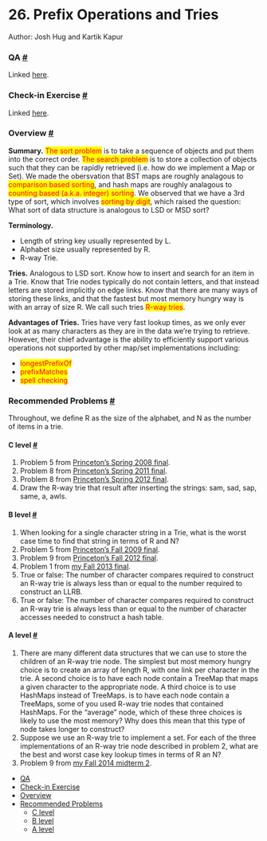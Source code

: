 # 26. Prefix Operations and Tries

Author: Josh Hug and Kartik Kapur

### QA [#](broken-reference) <a href="#qa" id="qa"></a>

Linked [here](https://youtu.be/43Dy4thsUT4).

### Check-in Exercise [#](broken-reference) <a href="#check-in-exercise" id="check-in-exercise"></a>

Linked [here](https://forms.gle/NmWXYJRxStUrq8Tv5).

### Overview [#](broken-reference) <a href="#overview" id="overview"></a>

**Summary.** <mark style="color:red;">The sort problem</mark> is to take a sequence of objects and put them into the correct order. <mark style="color:red;">The search problem</mark> is to store a collection of objects such that they can be rapidly retrieved (i.e. how do we implement a Map or Set). We made the obersvation that BST maps are roughly analagous to <mark style="color:red;">comparison based sorting</mark>, and hash maps are roughly analagous to <mark style="color:red;">counting based (a.k.a. integer) sorting</mark>. We observed that we have a 3rd type of sort, which involves <mark style="color:red;">sorting by digit</mark>, which raised the question: What sort of data structure is analogous to LSD or MSD sort?

**Terminology.**

* Length of string key usually represented by L.
* Alphabet size usually represented by R.
* R-way Trie.

**Tries.** Analogous to LSD sort. Know how to insert and search for an item in a Trie. Know that Trie nodes typically do not contain letters, and that instead letters are stored implicitly on edge links. Know that there are many ways of storing these links, and that the fastest but most memory hungry way is with an array of size R. We call such tries <mark style="color:red;">R-way tries</mark>.

**Advantages of Tries.** Tries have very fast lookup times, as we only ever look at as many characters as they are in the data we’re trying to retrieve. However, their chief advantage is the ability to efficiently support various operations not supported by other map/set implementations including:

* <mark style="color:red;">longestPrefixOf</mark>
* <mark style="color:red;">prefixMatches</mark>
* <mark style="color:red;">spell checking</mark>

### Recommended Problems [#](broken-reference) <a href="#recommended-problems" id="recommended-problems"></a>

Throughout, we define R as the size of the alphabet, and N as the number of items in a trie.

#### C level [#](broken-reference) <a href="#c-level" id="c-level"></a>

1. Problem 5 from [Princeton’s Spring 2008 final](http://www.cs.princeton.edu/courses/archive/spring15/cos226/exams/fin-s08.pdf).
2. Problem 8 from [Princeton’s Spring 2011 final](http://www.cs.princeton.edu/courses/archive/spring15/cos226/exams/fin-f11.pdf).
3. Problem 8 from [Princeton’s Spring 2012 final](http://www.cs.princeton.edu/courses/archive/spring15/cos226/exams/fin-f12.pdf).
4. Draw the R-way trie that result after inserting the strings: sam, sad, sap, same, a, awls.

#### B level [#](broken-reference) <a href="#b-level" id="b-level"></a>

1. When looking for a single character string in a Trie, what is the worst case time to find that string in terms of R and N?
2. Problem 5 from [Princeton’s Fall 2009 final](http://www.cs.princeton.edu/courses/archive/spring15/cos226/exams/fin-f09.pdf).
3. Problem 9 from [Princeton’s Fall 2012 final](http://www.cs.princeton.edu/courses/archive/spring15/cos226/exams/fin-s12.pdf).
4. Problem 1 from [my Fall 2013 final](http://www.cs.princeton.edu/courses/archive/fall13/cos226/exams/fin-f13.pdf).
5. True or false: The number of character compares required to construct an R-way trie is always less than or equal to the number required to construct an LLRB.
6. True or false: The number of character compares required to construct an R-way trie is always less than or equal to the number of character accesses needed to construct a hash table.

#### A level [#](broken-reference) <a href="#a-level" id="a-level"></a>

1. There are many different data structures that we can use to store the children of an R-way trie node. The simplest but most memory hungry choice is to create an array of length R, with one link per character in the trie. A second choice is to have each node contain a TreeMap that maps a given character to the appropriate node. A third choice is to use HashMaps instead of TreeMaps. is to have each node contain a TreeMaps, some of you used R-way trie nodes that contained HashMaps. For the “average” node, which of these three choices is likely to use the most memory? Why does this mean that this type of node takes longer to construct?
2. Suppose we use an R-way trie to implement a set. For each of the three implementations of an R-way trie node described in problem 2, what are the best and worst case key lookup times in terms of R an N?
3. Problem 9 from [my Fall 2014 midterm 2](http://datastructur.es/sp16/materials/exam/CS61B\_Fall2014\_MT2.pdf).

* [QA](broken-reference)
* [Check-in Exercise](broken-reference)
* [Overview](broken-reference)
* [Recommended Problems](broken-reference)
  * [C level](broken-reference)
  * [B level](broken-reference)
  * [A level](broken-reference)
